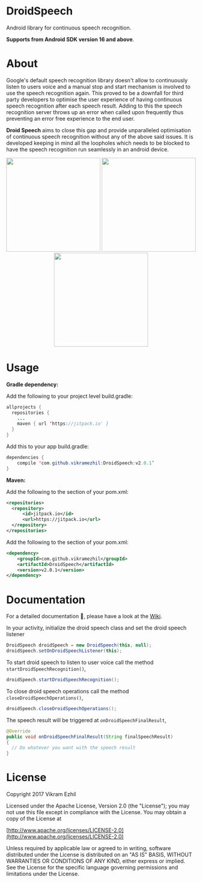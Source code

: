 # DroidSpeech
Android library for continuous speech recognition.

<b>Supports from Android SDK version 16 and above</b>.

<b><h1>About</h1></b>
Google's default speech recognition library doesn't allow to continuously listen to users voice and a manual stop and start mechanism is involved to use the speech recognition again. This proved to be a downfall for third party developers to optimise the user experience of having continuous speech recognition after each speech result. Adding to this the speech recognition server throws up an error when called upon frequently thus preventing an error free experience to the end user. 

<b>Droid Speech</b> aims to close this gap and provide unparalleled optimisation of continuous speech recognition without any of the above said issues. It is developed keeping in mind all the loopholes which needs to be blocked to have the speech recognition run seamlessly in an android device.

<p align="center">
  <img src="https://user-images.githubusercontent.com/12429051/30366818-00ed03e4-988a-11e7-91b5-5f3b3f9ecf45.png" width="250"/>
  <img src="https://user-images.githubusercontent.com/12429051/30367309-8ce75cfe-988b-11e7-8f7d-1802b2e62dd7.png" width="250"/>
    <img src="https://user-images.githubusercontent.com/12429051/30367444-e859ecc8-988b-11e7-84e2-2cf541cfc978.png" width="250"/>
</p>

<b><h1>Usage</h1></b>
<b>Gradle dependency:</b>

Add the following to your project level build.gradle:

```java
allprojects {
  repositories {
    ...
    maven { url 'https://jitpack.io' }
  }
}
```

Add this to your app build.gradle:

```java
dependencies {
    compile 'com.github.vikramezhil:DroidSpeech:v2.0.1’
}
```

<b>Maven:</b>

Add the following to the <repositories> section of your pom.xml:

```xml
<repositories>
  <repository>
      <id>jitpack.io</id>
      <url>https://jitpack.io</url>
  </repository>
</repositories>
```

Add the following to the <dependencies> section of your pom.xml:

```xml
<dependency>
    <groupId>com.github.vikramezhil</groupId>
    <artifactId>DroidSpeech</artifactId>
    <version>v2.0.1</version>
</dependency>
```

<b><h1>Documentation</h1></b>

For a detailed documentation 📔, please have a look at the [Wiki](https://github.com/vikramezhil/DroidSpeech/wiki).

In your activity, initialize the droid speech class and set the droid speech listener

```java
DroidSpeech droidSpeech = new DroidSpeech(this, null);
droidSpeech.setOnDroidSpeechListener(this);
```
To start droid speech to listen to user voice call the method `startDroidSpeechRecognition()`,

```java
droidSpeech.startDroidSpeechRecognition();
```
To close droid speech operations call the method `closeDroidSpeechOperations()`,

```java
droidSpeech.closeDroidSpeechOperations();
```

The speech result will be triggered at `onDroidSpeechFinalResult`,

```java
@Override
public void onDroidSpeechFinalResult(String finalSpeechResult)
{
  // Do whatever you want with the speech result
}
```

<b><h1>License</h1></b>

Copyright 2017 Vikram Ezhil

Licensed under the Apache License, Version 2.0 (the "License"); you may not use this file except in compliance with the License. You may obtain a copy of the License at

[http://www.apache.org/licenses/LICENSE-2.0](http://www.apache.org/licenses/LICENSE-2.0)

Unless required by applicable law or agreed to in writing, software distributed under the License is distributed on an "AS IS" BASIS, WITHOUT WARRANTIES OR CONDITIONS OF ANY KIND, either express or implied. See the License for the specific language governing permissions and limitations under the License.

